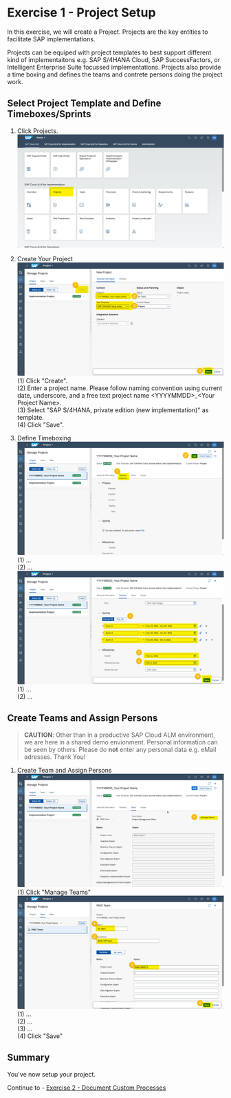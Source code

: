 # Exercise 1 - Project Setup

In this exercise, we will create a Project. Projects are the key entities to facilitate SAP implementations. 

Projects can be equiped with project templates to best support different kind of implementaitons e.g. SAP S/4HANA Cloud, SAP SuccessFactors, or Intelligent Enterprise Suite focussed implementations. 
Projects also provide a time boxing and defines the teams and contrete persons doing the project work.

## Select Project Template and Define Timeboxes/Sprints

1. Click Projects.
<br> ![](2021-11-11-15-00-33.png)

2.	Create Your Project
<br> ![](2021-11-11-15-04-38.png)
<br> (1) Click "Create".
<br> (2) Enter a project name. Please follow naming convention using current date, underscore, and a free text project name \<YYYYMMDD\>_\<Your Project Name\>.
<br> (3) Select "SAP S/4HANA, private edition (new implementation)" as template.
<br> (4) Click "Save".

3. Define Timeboxing
<br> ![](2021-11-11-15-15-26.png)
<br> (1) ...
<br> (2) ...
<br> ![](2021-11-11-15-19-41.png)
<br> (1) ...
<br> (2) ...
 
## Create Teams and Assign Persons

> **CAUTION**: Other than in a productive SAP Cloud ALM environment, we are here in a shared demo envionment. Personal information can be seen by others. Please do **not** enter any personal data e.g. eMail adresses. Thank You!

1. Create Team and Assign Persons
<br> ![](2021-11-11-15-28-24.png)
<br> (1) Click "Manage Teams"
<br> ![](2021-11-11-15-31-30.png)
<br> (1) ...
<br> (2) ...
<br> (3) ...
<br> (4) Click "Save"

## Summary

You've now setup your project.

Continue to - [Exercise 2 - Document Custom Processes](../ex2/README.md)
